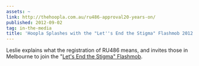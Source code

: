 ```yaml
---
assets: ~
link: http://thehoopla.com.au/ru486-approval20-years-on/
published: 2012-09-02
tag: in-the-media
title: 'Hoopla Splashes with the "Let''s End the Stigma" Flashmob 2012 Campaign '
---
```

Leslie explains what the registration of RU486 means, and invites those in Melbourne to join the "[Let's End the Stigma" Flashmob](http://www.reproductivechoiceaustralia.org.au/flashmob). 